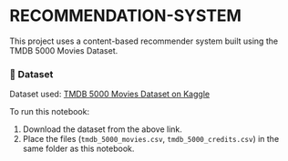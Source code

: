 # RECOMMENDATION-SYSTEM

This project uses a content-based recommender system built using the TMDB 5000 Movies Dataset.

### 📁 Dataset
Dataset used: [TMDB 5000 Movies Dataset on Kaggle](https://www.kaggle.com/datasets/tmdb/tmdb-movie-metadata)

To run this notebook:
1. Download the dataset from the above link.
2. Place the files (`tmdb_5000_movies.csv`, `tmdb_5000_credits.csv`) in the same folder as this notebook.
